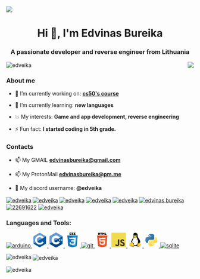 <img position="top" align="center" src="https://user-images.githubusercontent.com/74038190/240304586-d48893bd-0757-481c-8d7e-ba3e163feae7.png">          
<h1 align="center">Hi 👋, I'm Edvinas Bureika</h1>
<h3 align="center">A passionate developer and reverse engineer from Lithuania</h3>
<img align="right" src="https://user-images.githubusercontent.com/74038190/229223156-0cbdaba9-3128-4d8e-8719-b6b4cf741b67.gif">
  
<p align="left"> <img src="https://komarev.com/ghpvc/?username=edveika&label=Profile%20views&color=0e75b6&style=for-the-badge&color=blue" alt="edveika" /> </p>

<h3 align="left">About me</h3>

- 🔭 I’m currently working on: [**cs50's course**](https://github.com/Edveika/cs50)

- 🌱 I’m currently learning: **new languages**

- 💥 My interests: **Game and app development, reverse engineering**

- ⚡ Fun fact: **I started coding in 5th grade.**

<h3 align="left">Contacts</h3>

- 📫 My GMAIL **edvinasbureika@gmail.com**

- 📫 My ProtonMail **edvinasbureika@pm.me**

- 👾 My discord username: **@edveika**

<p align="left">
<a href="https://twitter.com/edveika" target="blank"><img align="center" src="https://raw.githubusercontent.com/rahuldkjain/github-profile-readme-generator/master/src/images/icons/Social/twitter.svg" alt="edveika" height="30" width="40" /></a>
<a href="https://www.reddit.com/user/Edveika" target="blank"><img align="center" src="https://www.redditstatic.com/desktop2x/img/favicon/ms-icon-144x144.png" alt="edveika" height="30" width="30" /></a>
<a href="https://matrix.to/#/@edveika:matrix.org" target="blank"><img align="center" src="https://element.io/images/favicon.png" alt="edveika" height="30" width="30" /></a>
<a href="https://t.me/edveika" target="blank"><img align="center" src="https://telegram.org/img/t_logo.png" alt="edveika" height="30" width="30" /></a>
<a href="https://signal.group/#CjQKIG4DNY7pgxqq8MVYfX4pqxB9mL4Sg35FgXpAbX7wMvF5EhA7Ek9gwHJHCbAjsZuj81E6" target="blank"><img align="center" src="https://signal.org/assets/favicon/ms-icon-144x144-c87fa9bc9f7648a5dc55c8bb767caa2c9f3ff5d13dbdce9eb82e75e14ebe41d9.png" alt="edveika" height="30" width="30"/></a>
<a href="https://www.linkedin.com/in/edvinas-bureika-815575294/" target="blank"><img align="center" src="https://raw.githubusercontent.com/rahuldkjain/github-profile-readme-generator/master/src/images/icons/Social/linked-in-alt.svg" alt="edvinas bureika" height="30" width="40" /></a>
<a href="https://stackoverflow.com/users/22691622" target="blank"><img align="center" src="https://raw.githubusercontent.com/rahuldkjain/github-profile-readme-generator/master/src/images/icons/Social/stack-overflow.svg" alt="22691622" height="30" width="40" /></a>
<a href="https://www.leetcode.com/edveika" target="blank"><img align="center" src="https://raw.githubusercontent.com/rahuldkjain/github-profile-readme-generator/master/src/images/icons/Social/leet-code.svg" alt="edveika" height="30" width="40" /></a>
</p>

<h3 align="left">Languages and Tools:</h3>
<p align="left"> <a href="https://www.arduino.cc/" target="_blank" rel="noreferrer"> <img src="https://cdn.worldvectorlogo.com/logos/arduino-1.svg" alt="arduino" width="40" height="40"/> </a> <a href="https://www.cprogramming.com/" target="_blank" rel="noreferrer"> <img src="https://raw.githubusercontent.com/devicons/devicon/master/icons/c/c-original.svg" alt="c" width="40" height="40"/> </a> <a href="https://www.w3schools.com/cpp/" target="_blank" rel="noreferrer"> <img src="https://raw.githubusercontent.com/devicons/devicon/master/icons/cplusplus/cplusplus-original.svg" alt="cplusplus" width="40" height="40"/> </a> <a href="https://www.w3schools.com/css/" target="_blank" rel="noreferrer"> <img src="https://raw.githubusercontent.com/devicons/devicon/master/icons/css3/css3-original-wordmark.svg" alt="css3" width="40" height="40"/> </a> <a href="https://git-scm.com/" target="_blank" rel="noreferrer"> <img src="https://www.vectorlogo.zone/logos/git-scm/git-scm-icon.svg" alt="git" width="40" height="40"/> </a> <a href="https://www.w3.org/html/" target="_blank" rel="noreferrer"> <img src="https://raw.githubusercontent.com/devicons/devicon/master/icons/html5/html5-original-wordmark.svg" alt="html5" width="40" height="40"/> </a> <a href="https://developer.mozilla.org/en-US/docs/Web/JavaScript" target="_blank" rel="noreferrer"> <img src="https://raw.githubusercontent.com/devicons/devicon/master/icons/javascript/javascript-original.svg" alt="javascript" width="40" height="40"/> </a> <a href="https://www.linux.org/" target="_blank" rel="noreferrer"> <img src="https://raw.githubusercontent.com/devicons/devicon/master/icons/linux/linux-original.svg" alt="linux" width="40" height="40"/> </a> <a href="https://www.python.org" target="_blank" rel="noreferrer"> <img src="https://raw.githubusercontent.com/devicons/devicon/master/icons/python/python-original.svg" alt="python" width="40" height="40"/> </a> <a href="https://www.sqlite.org/" target="_blank" rel="noreferrer"> <img src="https://www.vectorlogo.zone/logos/sqlite/sqlite-icon.svg" alt="sqlite" width="40" height="40"/> </a> </p>

<p><img align="left" src="https://github-readme-stats.vercel.app/api/top-langs?username=edveika&show_icons=true&locale=en&layout=compact" alt="edveika" /></p>

<p>&nbsp;<img align="center" src="https://github-readme-stats.vercel.app/api?username=edveika&show_icons=true&locale=en" alt="edveika" /></p>

<p><img align="center" src="https://github-readme-streak-stats.herokuapp.com/?user=edveika&" alt="edveika" /></p>

